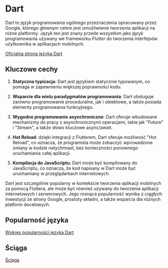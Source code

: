 # Dart

Dart to język programowania ogólnego przeznaczenia opracowany przez Google, którego głównym celem jest umożliwienie tworzenia aplikacji na różne platformy. Język ten jest znany przede wszystkim jako język programowania używany we frameworku *Flutter* do tworzenia interfejsów użytkownika w aplikacjach mobilnych.

[Oficjalna strona języka Dart](https://dart.dev/)

## Kluczowe cechy

1. **Statyczna typizacja**: Dart jest językiem statycznie typowanym, co pomaga w zapewnieniu większej poprawności kodu.

2. **Wsparcie dla wielu paradygmatów programowania**: Dart obsługuje zarówno programowanie proceduralne, jak i obiektowe, a także posiada elementy programowania funkcyjnego.

3. **Wygodne programowanie asynchroniczne**: Dart oferuje wbudowane mechanizmy do pracy z asynchronicznymi operacjami, takie jak "Future" i "Stream", a także słowo kluczowe async/await.

4. **Hot Reload**: dzięki integracji z Flutterem, Dart oferuje możliwość "Hot Reload", co oznacza, że programista może zobaczyć wprowadzone zmiany w kodzie natychmiast, bez konieczności ponownego uruchamiania całej aplikacji.

5. **Kompilacja do JavaScriptu**: Dart może być kompilowany do JavaScriptu, co oznacza, że kod napisany w Dart może być uruchamiany w przeglądarkach internetowych.

Dart jest szczególnie popularny w kontekście tworzenia aplikacji mobilnych za pomocą Fluttera, ale może być również używany do tworzenia aplikacji internetowych i serwerowych. Jego rosnąca popularność wynika z ciągłych inwestycji ze strony Google, prostoty składni, a także wsparcia dla różnych platform docelowych.

## Popularność języka

[Wykres popularności języka Dart](https://www.tiobe.com/tiobe-index/dart/)

## Ściąga

[Ściąga](https://quickref.me/dart)